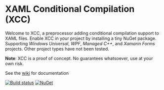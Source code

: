 # XAML Conditional Compilation (XCC)

Welcome to XCC, a preprocessor adding conditional compilation support to XAML files. Enable XCC in your project by installing a tiny NuGet package. Supporting *Windows Universal*, *WPF*, *Managed C++*, and *Xamarin Forms* projects. Other project types have not been tested.

**Note**: XCC is a proof of concept. No guarantees whatsoever, use at your own risk.

See the [wiki](https://github.com/firstfloorsoftware/xcc/wiki) for documentation

[![Build status](https://img.shields.io/appveyor/ci/kozw/xcc.svg)](https://ci.appveyor.com/project/kozw/xcc)
[![NuGet](https://img.shields.io/nuget/dt/xcc.svg)](http://nuget.org/packages/xcc)
